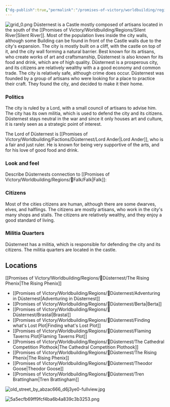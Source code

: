 ```yaml
---
{"dg-publish":true,"permalink":"/promises-of-victory/worldbuilding/regions/duesternest/duesternest/","title":"Düsternest","noteIcon":"Settlement","created":"2023-01-25T02:26:53.606+01:00","updated":"2023-03-30T23:38:12.576+02:00"}
---
```


![grid_0.png](/img/user/resources/Pictures/grid_0.png)
Düsternest is a Castle mostly composed of artisans located in the south of the [[Promises of Victory/Worldbuilding/Regions/Silent River\|Silent River]]. Most of the population lives inside the city walls, although some Building can be found in front of the Castle walls due to the city's expansion.
The city is mostly built on a cliff, with the castle on top of it, and the city wall forming a natural barrier.
Best known for its artisans, who create works of art and craftsmanship, Düsternest is also known for its food and drink, which are of high quality.
Düsternest is a prosperous city, and its citizens are relatively wealthy with a a good economy and common trade.
The city is relatively safe, although crime does occur. Düsternest was founded by a group of artisans who were looking for a place to practice their craft. They found the city, and decided to make it their home. 

### Politics

The city is ruled by a Lord, with a small council of artisans to advise him. The city has its own militia, which is used to defend the city and its citizens.
Düsternest stays neutral in the war and since it only houses art and culture, it is rarely seen as a strategic point of interest.

The Lord of Düsternest is [[Promises of Victory/Worldbuilding/Factions/Düsternest/Lord Ander\|Lord Ander]], who is a fair and just ruler. He is known for being very supportive of the arts, and for his love of good food and drink.

### Look and feel
Describe Düsternests connection to [[Promises of Victory/Worldbuilding/Regions/🏰Falk/Falk\|Falk]]: 

### Citizens

Most of the cities citizens are human, although there are some dwarves, elves, and halflings. The citizens are mostly artisans, who work in the city's many shops and stalls.
The citizens are relatively wealthy, and they enjoy a good standard of living.

### Militia Quarters

Düsternest has a militia, which is responsible for defending the city and its citizens. The militia quarters are located in the castle.

## Locations
[[Promises of Victory/Worldbuilding/Regions/🏰Düsternest/The Rising Phenix\|The Rising Phenix]]


- [[Promises of Victory/Worldbuilding/Regions/🏰Düsternest/Adventuring in Düsternest\|Adventuring in Düsternest]]
- [[Promises of Victory/Worldbuilding/Regions/🏰Düsternest/Berta\|Berta]]
- [[Promises of Victory/Worldbuilding/Regions/🏰Düsternest/Brastal\|Brastal]]
- [[Promises of Victory/Worldbuilding/Regions/🏰Düsternest/Finding what's Lost Plot\|Finding what's Lost Plot]]
- [[Promises of Victory/Worldbuilding/Regions/🏰Düsternest/Flaming Taverns Plot\|Flaming Taverns Plot]]
- [[Promises of Victory/Worldbuilding/Regions/🏰Düsternest/The Cathedral Competition Plothook\|The Cathedral Competition Plothook]]
- [[Promises of Victory/Worldbuilding/Regions/🏰Düsternest/The Rising Phenix\|The Rising Phenix]]
- [[Promises of Victory/Worldbuilding/Regions/🏰Düsternest/Theodor Goose\|Theodor Goose]]
- [[Promises of Victory/Worldbuilding/Regions/🏰Düsternest/Tren Brattingham\|Tren Brattingham]]



![old_street_by_abzac666_d6j3ye0-fullview.jpg](/img/user/resources/Pictures/old_street_by_abzac666_d6j3ye0-fullview.jpg)

![5a5ecfb69ff9fcf4ba6b4a839c3b3253.png](/img/user/resources/Pictures/5a5ecfb69ff9fcf4ba6b4a839c3b3253.png)